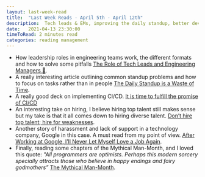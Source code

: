 ```yaml
---
layout: last-week-read
title:  "Last Week Reads - April 5th - April 12th"
description:  Tech leads & EMs, improving the daily standup, better devops, hire for weakness, another big tech company harassment story.
date:   2021-04-13 23:30:00
timeToRead: 2 minutes read
categories: reading management 
---
```


* How leadership roles in engineering teams work, the different formats and how to solve some pitfalls [The Role of Tech Leads and Engineering Managers 👑](https://refactoring.fm/p/the-role-of-tech-leads-and-engineering).
* A really interesting article outlining common standup problems and how to focus on tasks rather than in people [The Daily Standup is a Waste of Time](https://buildthestage.com/the-daily-standup-is-a-waste-of-time/).
* A really good deck on implementing CI/CD. [It is time to fulfill the promise of CI/CD](https://speakerdeck.com/charity/cd)
* An interesting take on hiring, I believe hiring top talent still makes sense but my take is that it all comes down to hiring diverse talent. [Don’t hire top talent; hire for weaknesses](https://benjiweber.co.uk/blog/2021/04/10/dont-hire-top-talent-hire-for-weaknesses/).
* Another story of harassment and lack of support in a technology company, Google in this case. A must read from my point of view. [After Working at Google, I’ll Never Let Myself Love a Job Again](https://www.nytimes.com/2021/04/07/opinion/google-job-harassment.html).
* Finally, reading some chapters of the Mythical Man-Month, and I loved this quote: *"All programmers are optimists. Perhaps this modern sorcery specially attracts those who believe in happy endings and fairy godmothers”* [The Mythical Man-Month](https://archive.org/details/MythicalManMonth/page/n27/mode/2up).
